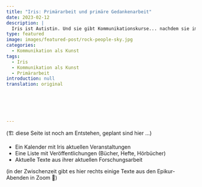 ```yaml
---
title: "Iris: Primärarbeit und primäre Gedankenarbeit"
date: 2023-02-12
description: |
  Iris ist Autistin. Und sie gibt Kommunikationskurse... nachdem sie im Leben Friseurin gelernt hat, 25 Jahre verheiratet war, eine Tochter hat, vielen Drogensüchtigen in ihrer Sucht geholfen hat oder aus ihr heraus, Unternehmen und Schulen beraten hat, die weltbeste Kinderfreizeit in Ängelsberg in Schweden aufgebaut hat, u.a. mit einem "Garten des Epikur". Sie spricht mit Menschen aus der "Atmosphäre" heraus, eine für die meisten von uns unsichtbare Welt voller Gedanken, Bilder, Ströme, Gefühle, die uns alle umgibt und die sie als Kind die "reale Welt" nannte, im Gegensatz zur gewöhlichen, die wir alle kennen. Sie ist auch Bestsellerautorin, und, vielleicht der wichtigste Grund, warum ihre Kommunikationskurse so spannend sind: Sie hat als 12-jähriges Mädchen entschieden, alles über Kommunikation zu lernen, was es zu lernen gibt. Und das hat sie seit dem mit autistischer Akribi seit über 50 Jahren gemacht, jeden Tag.
type: featured
image: images/featured-post/rock-people-sky.jpg
categories:
  - Kommunikation als Kunst
tags:
  - Iris
  - Kommunikation als Kunst
  - Primärarbeit
introduction: null
translation: original






---
```


(🏗️ diese Seite ist noch am Entstehen, geplant sind hier ...)

- Ein Kalender mit Iris aktuellen Veranstaltungen
- Eine Liste mit Veröffentlichungen (Bücher, Hefte, Hörbücher)
- Aktuelle Texte aus ihrer aktuellen Forschungsarbeit

(in der Zwischenzeit gibt es hier rechts einige Texte aus den Epikur-Abenden in Zoom 🌳)

